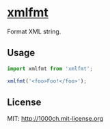 # [xmlfmt](https://1000ch.github.io/xmlfmt/)

Format XML string.

## Usage

```javascript
import xmlfmt from 'xmlfmt';

xmlfmt('<foo>Foo!</foo>');
```

## License

MIT: http://1000ch.mit-license.org

